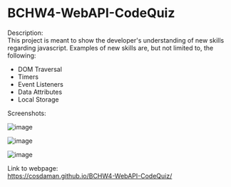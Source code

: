 # BCHW4-WebAPI-CodeQuiz

Description:  
This project is meant to show the developer's understanding of new skills regarding javascript. Examples of new skills are, but not limited to, the following:  
- DOM Traversal
- Timers
- Event Listeners
- Data Attributes
- Local Storage

Screenshots:  

![image](https://user-images.githubusercontent.com/3162991/136621768-f17ce87f-166c-421b-bb3e-15c24226809c.png)

![image](https://user-images.githubusercontent.com/3162991/136621790-acc8f6ee-5b8a-4582-a64a-5ec51d7bc046.png)

![image](https://user-images.githubusercontent.com/3162991/136621815-9cbe3a6e-bf76-460f-8083-ba56c787d1d3.png)

Link to webpage:  
https://cosdaman.github.io/BCHW4-WebAPI-CodeQuiz/
